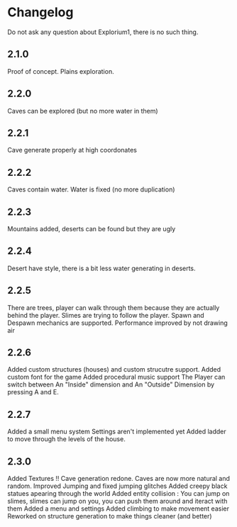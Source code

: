 # Changelog

Do not ask any question about Explorium1, there is no such thing.

## 2.1.0
Proof of concept. Plains exploration.
## 2.2.0
Caves can be explored (but no more water in them)
## 2.2.1
Cave generate properly at high coordonates
## 2.2.2
Caves contain water. Water is fixed (no more duplication)
## 2.2.3
Mountains added, deserts can be found but they are ugly
## 2.2.4
Desert have style, there is a bit less water generating in deserts.
## 2.2.5
There are trees, player can walk through them because they are actually behind the player.
Slimes are trying to follow the player. Spawn and Despawn mechanics are supported.
Performance improved by not drawing air
## 2.2.6
Added custom structures (houses) and custom strucutre support.
Added custom font for the game
Added procedural music support
The Player can switch between An "Inside" dimension and An "Outside" Dimension by pressing A and E.
## 2.2.7
Added a small menu system
Settings aren't implemented yet
Added ladder to move through the levels of the house.
## 2.3.0
Added Textures !!
Cave generation redone. Caves are now more natural and random.
Improved Jumping and fixed jumping glitches
Added creepy black statues apearing through the world
Added entity collision : You can jump on slimes, slimes can jump on you, you can push them around and iteract with them
Added a menu and settings
Added climbing to make movement easier
Reworked on structure generation to make things cleaner (and better)